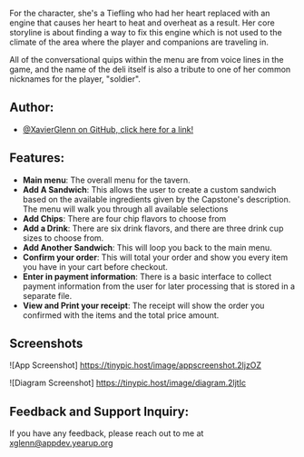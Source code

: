 
For the character, she's a Tiefling who had her heart replaced with an engine that causes her heart to heat and overheat as a result. Her core storyline is about finding a way to fix this engine which is not used to the climate of the area where the player and companions are traveling in.

All of the conversational quips within the menu are from voice lines in the game, and the name of the deli itself is also a tribute to one of her common nicknames for the player, "soldier".
## Author:

- [@XavierGlenn on GitHub, click here for a link!](https://www.github.com/xavierglenn)


## Features:
- **Main menu**: The overall menu for the tavern.
- **Add A Sandwich**: This allows the user to create a custom sandwich based on the available ingredients given by the Capstone's description. The menu will walk you through all available selections
- **Add Chips**: There are four chip flavors to choose from
- **Add a Drink**: There are six drink flavors, and there are three drink cup sizes to choose from.
- **Add Another Sandwich**: This will loop you back to the main menu.
- **Confirm your order**: This will total your order and show you every item you have in your cart before checkout.
- **Enter in payment information**: There is a basic interface to collect payment information from the user for later processing that is stored in a separate file.
- **View and Print your receipt**: The receipt will show the order you confirmed with the items and the total price amount.


## Screenshots

![App Screenshot] https://tinypic.host/image/appscreenshot.2ljzOZ

![Diagram Screenshot] https://tinypic.host/image/diagram.2ljtIc

    
## Feedback and Support Inquiry:

If you have any feedback, please reach out to me at xglenn@appdev.yearup.org

